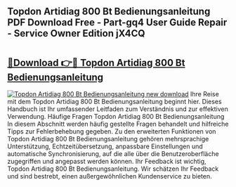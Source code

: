 ## Topdon Artidiag 800 Bt Bedienungsanleitung PDF Download Free - Part-gq4 User Guide Repair - Service Owner Edition jX4CQ

# <h2><a href="http://df4b2c8.blite.top/?on=Topdon+Artidiag+800+Bt+Bedienungsanleitung">🔗Download 👉🔴 Topdon Artidiag 800 Bt Bedienungsanleitung</a></h2>

[![Topdon Artidiag 800 Bt Bedienungsanleitung new download](https://i.imgur.com/lujVjoI.png)](http://df4b2c8.blite.top/?on=Topdon+Artidiag+800+Bt+Bedienungsanleitung)
Ihre Reise mit dem Topdon Artidiag 800 Bt Bedienungsanleitung beginnt hier. Dieses Handbuch ist Ihr umfassender Leitfaden zum Verständnis und zur effektiven Verwendung. Häufige Fragen Topdon Artidiag 800 Bt Bedienungsanleitung In diesem Abschnitt werden häufig gestellte Fragen behandelt und hilfreiche Tipps zur Fehlerbehebung gegeben. Zu den erweiterten Funktionen von Topdon Artidiag 800 Bt Bedienungsanleitung gehören mehrsprachige Unterstützung, Echtzeitübersetzung, anpassbare Einstellungen und automatische Synchronisierung, auf die alle über die Benutzeroberfläche zugegriffen und angepasst werden können. Ihr Feedback ist wichtig, Topdon Artidiag 800 Bt Bedienungsanleitung. Wir schätzen Ihr Feedback und sind bestrebt, einen außergewöhnlichen Kundenservice zu bieten.
